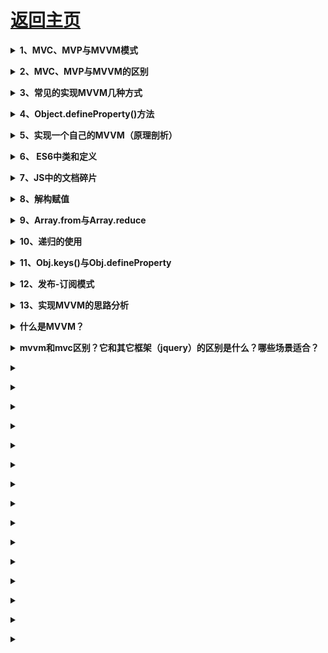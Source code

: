# [返回主页](../../README.md)

<b><details><summary>1、MVC、MVP与MVVM模式</summary></b>

</details>

<b><details><summary>2、MVC、MVP与MVVM的区别</summary></b>

</details>

<b><details><summary>3、常见的实现MVVM几种方式</summary></b>

</details>

<b><details><summary>4、Object.defineProperty()方法</summary></b>

</details>

<b><details><summary>5、实现一个自己的MVVM（原理剖析）</summary></b>

</details>

<b><details><summary>6、 ES6中类和定义</summary></b>

</details>

<b><details><summary>7、JS中的文档碎片</summary></b>

</details>

<b><details><summary>8、解构赋值</summary></b>

</details>

<b><details><summary>9、Array.from与Array.reduce</summary></b>

</details>

<b><details><summary>10、递归的使用</summary></b>

</details>

<b><details><summary>11、Obj.keys()与Obj.defineProperty</summary></b>

</details>

<b><details><summary>12、发布-订阅模式</summary></b>

</details>

<b><details><summary>13、实现MVVM的思路分析</summary></b>

</details>

<b><details><summary>什么是MVVM？</summary></b>

MVVM是Model-View-ViewModel的缩写。MVVM是一种设计思想。Model 层代表数据模型，也可以在Model中定义数据修改和操作的业务逻辑；View 代表UI 组件，它负责将数据模型转化成UI 展现出来，ViewModel 是一个同步View 和 Model的对象（桥梁）。

在MVVM架构下，View 和 Model 之间并没有直接的联系，而是通过ViewModel进行交互，Model 和 ViewModel 之间的交互是双向的， 因此View 数据的变化会同步到Model中，而Model 数据的变化也会立即反应到View 上。

ViewModel 通过双向数据绑定把 View 层和 Model 层连接了起来，而View 和 Model 之间的同步工作完全是自动的，无需人为干涉，因此开发者只需关注业务逻辑，不需要手动操作DOM, 不需要关注数据状态的同步问题，复杂的数据状态维护完全由 MVVM 来统一管理。

</details>

<b><details><summary>mvvm和mvc区别？它和其它框架（jquery）的区别是什么？哪些场景适合？</summary></b>

mvc和mvvm其实区别并不大。都是一种设计思想。主要就是mvc中Controller演变成mvvm中的viewModel。mvvm主要解决了mvc中大量的DOM 操作使页面渲染性能降低，加载速度变慢，影响用户体验。

区别：vue数据驱动，通过数据来显示视图层而不是节点操作。

场景：数据操作比较多的场景，更加便捷

</details>

<b><details><summary></summary></b>

</details>

<b><details><summary></summary></b>

</details>

<b><details><summary></summary></b>

</details>

<b><details><summary></summary></b>

</details>

<b><details><summary></summary></b>

</details>

<b><details><summary></summary></b>

</details>

<b><details><summary></summary></b>

</details>

<b><details><summary></summary></b>

</details>

<b><details><summary></summary></b>

</details>

<b><details><summary></summary></b>

</details>

<b><details><summary></summary></b>

</details>

<b><details><summary></summary></b>

</details>

<b><details><summary></summary></b>

</details>

<b><details><summary></summary></b>

</details>

<b><details><summary></summary></b>

</details>








